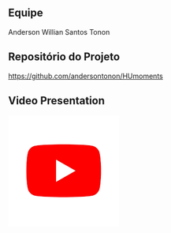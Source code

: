 
## Equipe
Anderson Willian Santos Tonon

## Repositório do Projeto
https://github.com/andersontonon/HUmoments


## Video Presentation
[![Presentation](youtube.png)](https://www.youtube.com/watch?v=9_lEzRwo4MM)
